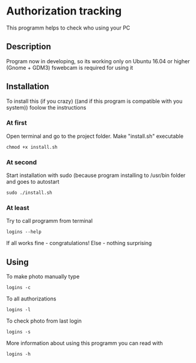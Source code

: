 # Authorization tracking
This programm helps to check who using your PC
## Description
Program now in developing, so its working only on Ubuntu 16.04 or higher (Gnome + GDM3)
fswebcam is required for using it
## Installation
To install this (if you crazy) ((and if this program is compatible with you system)) foolow the instructions
### At first
Open terminal and go to the project folder. Make "install.sh" executable
```
chmod +x install.sh
```
### At second
Start installation with sudo (because program installing to /usr/bin folder and goes to autostart
```
sudo ./install.sh
```
### At least
Try to call programm from terminal
```
logins --help
```
If all works fine - congratulations!
Else - nothing surprising
## Using
To make photo manually type
```
logins -c
```
To all authorizations
```
logins -l
```
To check photo from last login
```
logins -s
```
More information about using this programm you can read with
```
logins -h
```
